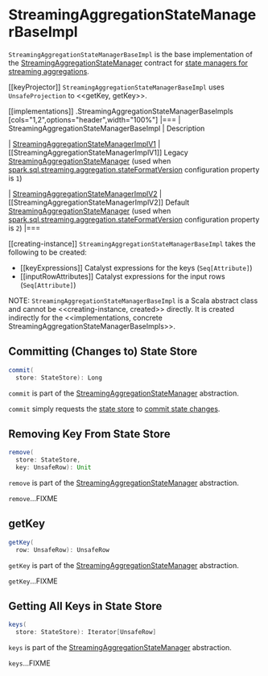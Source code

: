 # StreamingAggregationStateManagerBaseImpl

`StreamingAggregationStateManagerBaseImpl` is the base implementation of the [StreamingAggregationStateManager](StreamingAggregationStateManager.md) contract for [state managers for streaming aggregations](#implementations).

[[keyProjector]]
`StreamingAggregationStateManagerBaseImpl` uses `UnsafeProjection` to <<getKey, getKey>>.

[[implementations]]
.StreamingAggregationStateManagerBaseImpls
[cols="1,2",options="header",width="100%"]
|===
| StreamingAggregationStateManagerBaseImpl
| Description

| [StreamingAggregationStateManagerImplV1](StreamingAggregationStateManagerImplV1.md)
| [[StreamingAggregationStateManagerImplV1]] Legacy [StreamingAggregationStateManager](StreamingAggregationStateManager.md) (used when [spark.sql.streaming.aggregation.stateFormatVersion](configuration-properties.md#spark.sql.streaming.aggregation.stateFormatVersion) configuration property is `1`)

| [StreamingAggregationStateManagerImplV2](StreamingAggregationStateManagerImplV2.md)
| [[StreamingAggregationStateManagerImplV2]] Default [StreamingAggregationStateManager](StreamingAggregationStateManager.md) (used when [spark.sql.streaming.aggregation.stateFormatVersion](configuration-properties.md#spark.sql.streaming.aggregation.stateFormatVersion) configuration property is `2`)
|===

[[creating-instance]]
`StreamingAggregationStateManagerBaseImpl` takes the following to be created:

* [[keyExpressions]] Catalyst expressions for the keys (`Seq[Attribute]`)
* [[inputRowAttributes]] Catalyst expressions for the input rows (`Seq[Attribute]`)

NOTE: `StreamingAggregationStateManagerBaseImpl` is a Scala abstract class and cannot be <<creating-instance, created>> directly. It is created indirectly for the <<implementations, concrete StreamingAggregationStateManagerBaseImpls>>.

## <span id="commit"> Committing (Changes to) State Store

```scala
commit(
  store: StateStore): Long
```

`commit` is part of the [StreamingAggregationStateManager](StreamingAggregationStateManager.md#commit) abstraction.

`commit` simply requests the [state store](StateStore.md) to [commit state changes](StateStore.md#commit).

## <span id="remove"> Removing Key From State Store

```scala
remove(
  store: StateStore,
  key: UnsafeRow): Unit
```

`remove` is part of the [StreamingAggregationStateManager](StreamingAggregationStateManager.md#remove) abstraction.

`remove`...FIXME

## <span id="getKey"> getKey

```scala
getKey(
  row: UnsafeRow): UnsafeRow
```

`getKey` is part of the [StreamingAggregationStateManager](StreamingAggregationStateManager.md#getKey) abstraction.

`getKey`...FIXME

## <span id="keys"> Getting All Keys in State Store

```scala
keys(
  store: StateStore): Iterator[UnsafeRow]
```

`keys` is part of the [StreamingAggregationStateManager](StreamingAggregationStateManager.md#keys) abstraction.

`keys`...FIXME
